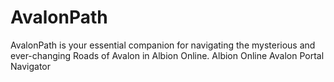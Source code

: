 # AvalonPath
AvalonPath is your essential companion for navigating the mysterious and ever-changing Roads of Avalon in Albion Online. Albion Online Avalon Portal Navigator
